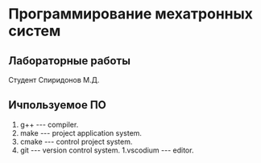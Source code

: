 # Программирование мехатронных систем

## Лабораторные работы

Студент Спиридонов М.Д.

## Ичпользуемое ПО

1. g++     ---  compiler.
1. make    ---  project application system.
1. cmake   ---  control project system.
1. git     ---  version control system.
1.vscodium ---  editor.
